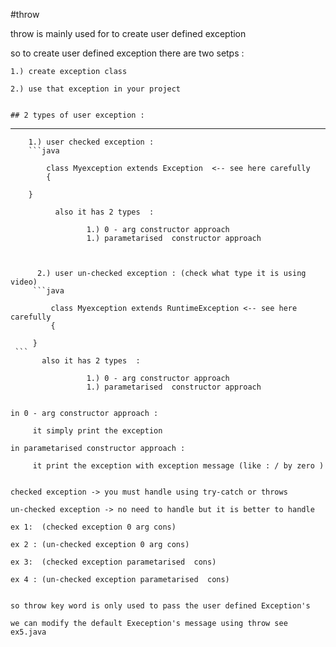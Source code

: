 #throw

throw is mainly used for to create user defined exception 

so to create user defined exception there are two setps :

	1.) create exception class 

	2.) use that exception in your project


 	## 2 types of user exception :
 ---------------------------------

 		1.) user checked exception :
 		```java

 			class Myexception extends Exception  <-- see here carefully
 			{

 		}
   ```
 	         also it has 2 types  :

 		  			1.) 0 - arg constructor approach
 		  			1.) parametarised  constructor approach



 		 2.) user un-checked exception : (check what type it is using video)
 		```java

 			class Myexception extends RuntimeException <-- see here carefully
 			{

 		}
	```
 		  also it has 2 types  :

 		  			1.) 0 - arg constructor approach
 		  			1.) parametarised  constructor approach

  
  in 0 - arg constructor approach :

  		it simply print the exception

  in parametarised constructor approach :

  		it print the exception with exception message (like : / by zero )


checked exception -> you must handle using try-catch or throws

un-checked exception -> no need to handle but it is better to handle 

 ex 1:  (checked exception 0 arg cons)

 ex 2 : (un-checked exception 0 arg cons)

 ex 3:  (checked exception parametarised  cons)

 ex 4 : (un-checked exception parametarised  cons)


 so throw key word is only used to pass the user defined Exception's

 we can modify the default Exeception's message using throw see ex5.java


